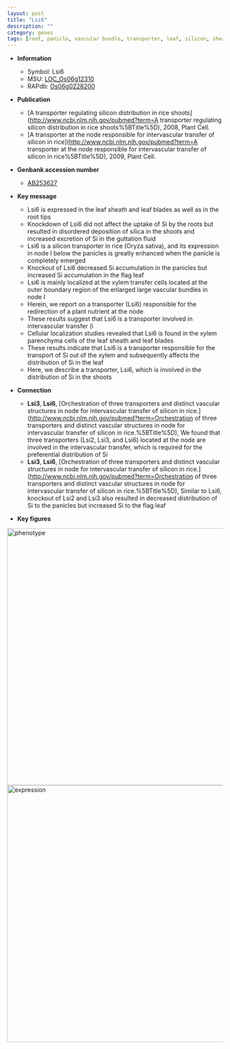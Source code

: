 ```yaml
---
layout: post
title: "Lsi6"
description: ""
category: genes
tags: [root, panicle, vascular bundle, transporter, leaf, silicon, sheath, shoot, xylem]
---
```


* **Information**  
    + Symbol: Lsi6  
    + MSU: [LOC_Os06g12310](http://rice.plantbiology.msu.edu/cgi-bin/ORF_infopage.cgi?orf=LOC_Os06g12310)  
    + RAPdb: [Os06g0228200](http://rapdb.dna.affrc.go.jp/viewer/gbrowse_details/irgsp1?name=Os06g0228200)  

* **Publication**  
    + [A transporter regulating silicon distribution in rice shoots](http://www.ncbi.nlm.nih.gov/pubmed?term=A transporter regulating silicon distribution in rice shoots%5BTitle%5D), 2008, Plant Cell.
    + [A transporter at the node responsible for intervascular transfer of silicon in rice](http://www.ncbi.nlm.nih.gov/pubmed?term=A transporter at the node responsible for intervascular transfer of silicon in rice%5BTitle%5D), 2009, Plant Cell.

* **Genbank accession number**  
    + [AB253627](http://www.ncbi.nlm.nih.gov/nuccore/AB253627)

* **Key message**  
    + Lsi6 is expressed in the leaf sheath and leaf blades as well as in the root tips
    + Knockdown of Lsi6 did not affect the uptake of Si by the roots but resulted in disordered deposition of silica in the shoots and increased excretion of Si in the guttation fluid
    + Lsi6 is a silicon transporter in rice (Oryza sativa), and its expression in node I below the panicles is greatly enhanced when the panicle is completely emerged
    + Knockout of Lsi6 decreased Si accumulation in the panicles but increased Si accumulation in the flag leaf
    + Lsi6 is mainly localized at the xylem transfer cells located at the outer boundary region of the enlarged large vascular bundles in node I
    + Herein, we report on a transporter (Lsi6) responsible for the redirection of a plant nutrient at the node
    + These results suggest that Lsi6 is a transporter involved in intervascular transfer (i
    + Cellular localization studies revealed that Lsi6 is found in the xylem parenchyma cells of the leaf sheath and leaf blades
    + These results indicate that Lsi6 is a transporter responsible for the transport of Si out of the xylem and subsequently affects the distribution of Si in the leaf
    + Here, we describe a transporter, Lsi6, which is involved in the distribution of Si in the shoots

* **Connection**  
    + __Lsi3__, __Lsi6__, [Orchestration of three transporters and distinct vascular structures in node for intervascular transfer of silicon in rice.](http://www.ncbi.nlm.nih.gov/pubmed?term=Orchestration of three transporters and distinct vascular structures in node for intervascular transfer of silicon in rice.%5BTitle%5D), We found that three transporters (Lsi2, Lsi3, and Lsi6) located at the node are involved in the intervascular transfer, which is required for the preferential distribution of Si
    + __Lsi3__, __Lsi6__, [Orchestration of three transporters and distinct vascular structures in node for intervascular transfer of silicon in rice.](http://www.ncbi.nlm.nih.gov/pubmed?term=Orchestration of three transporters and distinct vascular structures in node for intervascular transfer of silicon in rice.%5BTitle%5D), Similar to Lsi6, knockout of Lsi2 and Lsi3 also resulted in decreased distribution of Si to the panicles but increased Si to the flag leaf

* **Key figures**  
<img src="https://funricegenes.github.io/images/Lsi6.pheno.png" alt="phenotype"  style="width: 600px;"/>

<img src="https://funricegenes.github.io/images/Lsi6.exp.png" alt="expression"  style="width: 600px;"/>


